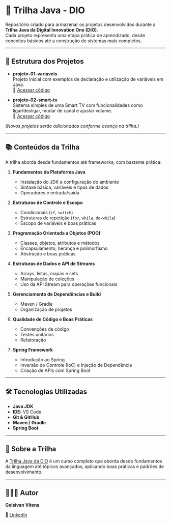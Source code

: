 # 🚀 Trilha Java - DIO

Repositório criado para armazenar os projetos desenvolvidos durante a **Trilha Java da Digital Innovation One (DIO)**.  
Cada projeto representa uma etapa prática de aprendizado, desde conceitos básicos até a construção de sistemas mais completos.

---

## 📂 Estrutura dos Projetos

- **projeto-01-variaveis**  
  Projeto inicial com exemplos de declaração e utilização de variáveis em Java.  
  🔗 [Acessar código](https://github.com/geisivanvitena/dio-trilha-java-basico/tree/main/tipos-variaveis/src)

- **projeto-02-smart-tv**  
  Sistema simples de uma Smart TV com funcionalidades como ligar/desligar, mudar de canal e ajustar volume.  
  🔗 [Acessar código](./projeto-02-smart-tv)

*(Novos projetos serão adicionados conforme avanço na trilha.)*

---

## 📚 Conteúdos da Trilha

A trilha aborda desde fundamentos até frameworks, com bastante prática:

1. **Fundamentos da Plataforma Java**  
   - Instalação do JDK e configuração do ambiente  
   - Sintaxe básica, variáveis e tipos de dados  
   - Operadores e entrada/saída  

2. **Estruturas de Controle e Escopo**  
   - Condicionais (`if`, `switch`)  
   - Estruturas de repetição (`for`, `while`, `do-while`)  
   - Escopo de variáveis e boas práticas  

3. **Programação Orientada a Objetos (POO)**  
   - Classes, objetos, atributos e métodos  
   - Encapsulamento, herança e polimorfismo  
   - Abstração e boas práticas  

4. **Estruturas de Dados e API de Streams**  
   - Arrays, listas, mapas e sets  
   - Manipulação de coleções  
   - Uso da API Stream para operações funcionais  

5. **Gerenciamento de Dependências e Build**  
   - Maven / Gradle  
   - Organização de projetos  

6. **Qualidade de Código e Boas Práticas**  
   - Convenções de código  
   - Testes unitários  
   - Refatoração  

7. **Spring Framework**  
   - Introdução ao Spring  
   - Inversão de Controle (IoC) e Injeção de Dependência  
   - Criação de APIs com Spring Boot  

---

## 🛠️ Tecnologias Utilizadas

- **Java JDK**  
- **IDE:** VS Code
- **Git & GitHub**
- **Maven / Gradle**  
- **Spring Boot**  

---

## 📌 Sobre a Trilha

A [Trilha Java da DIO](https://web.dio.me/track/2e52ad2d-0a3b-4ade-a4ae-17830f528834) é um curso completo que aborda desde fundamentos da linguagem até tópicos avançados, aplicando boas práticas e padrões de desenvolvimento.

---

## 👨🏻‍💻 Autor

**Geisivan Vitena**  

🔗 [LinkedIn](https://www.linkedin.com/in/geisivanvitena/)  

